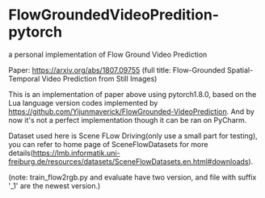 # FlowGroundedVideoPredition-pytorch
a personal implementation of Flow Ground Video Prediction


Paper: https://arxiv.org/abs/1807.09755
(full title: Flow-Grounded Spatial-Temporal Video Prediction from Still Images)

This is an implementation of paper above using pytorch1.8.0, based on the Lua language version codes implemented by https://github.com/Yijunmaverick/FlowGrounded-VideoPrediction. And by now it's not a perfect implementation though it can be ran on PyCharm.

Dataset used here is Scene FLow Driving(only use a small part for testing), you can refer to home page of SceneFlowDatasets for more details(https://lmb.informatik.uni-freiburg.de/resources/datasets/SceneFlowDatasets.en.html#downloads).

(note: train_flow2rgb.py and evaluate have two version, and file with suffix '_1' are the newest version.)
